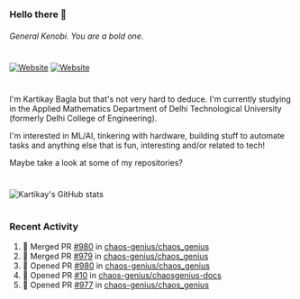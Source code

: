 ### Hello there 👋
###### General Kenobi. You are a bold one.

#
[![Website](https://img.shields.io/website?label=kartikaybagla.com&style=flat-square&url=https%3A%2F%2Fkartikaybagla.com)](https://kartikaybagla.com)
[![Website](https://img.shields.io/website?label=itwasthe.management&style=flat-square&url=https%3A%2F%2Fitwasthe.management)](https://itwasthe.management)
#

I'm Kartikay Bagla but that's not very hard to deduce. I'm currently studying in the Applied Mathematics Department of Delhi Technological University (formerly Delhi College of Engineering).

I'm interested in ML/AI, tinkering with hardware, building stuff to automate tasks and anything else that is fun, interesting and/or related to tech!

Maybe take a look at some of my repositories?

#
![Kartikay's GitHub stats](https://github-readme-stats.vercel.app/api?username=kartikay-bagla&count_private=true&show_icons=true&theme=radical)
#


### Recent Activity
<!--START_SECTION:activity-->
1. 🎉 Merged PR [#980](https://github.com/chaos-genius/chaos_genius/pull/980) in [chaos-genius/chaos_genius](https://github.com/chaos-genius/chaos_genius)
2. 🎉 Merged PR [#979](https://github.com/chaos-genius/chaos_genius/pull/979) in [chaos-genius/chaos_genius](https://github.com/chaos-genius/chaos_genius)
3. 💪 Opened PR [#980](https://github.com/chaos-genius/chaos_genius/pull/980) in [chaos-genius/chaos_genius](https://github.com/chaos-genius/chaos_genius)
4. 💪 Opened PR [#10](https://github.com/chaos-genius/chaosgenius-docs/pull/10) in [chaos-genius/chaosgenius-docs](https://github.com/chaos-genius/chaosgenius-docs)
5. 💪 Opened PR [#977](https://github.com/chaos-genius/chaos_genius/pull/977) in [chaos-genius/chaos_genius](https://github.com/chaos-genius/chaos_genius)
<!--END_SECTION:activity-->
